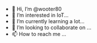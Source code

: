 - 👋 Hi, I’m @wooter80
- 👀 I’m interested in IoT...
- 🌱 I’m currently learning a lot...
- 💞️ I’m looking to collaborate on ...
- 📫 How to reach me ...

<!---
wooter80/wooter80 is a ✨ special ✨ repository because its `README.md` (this file) appears on your GitHub profile.
You can click the Preview link to take a look at your changes.
--->
